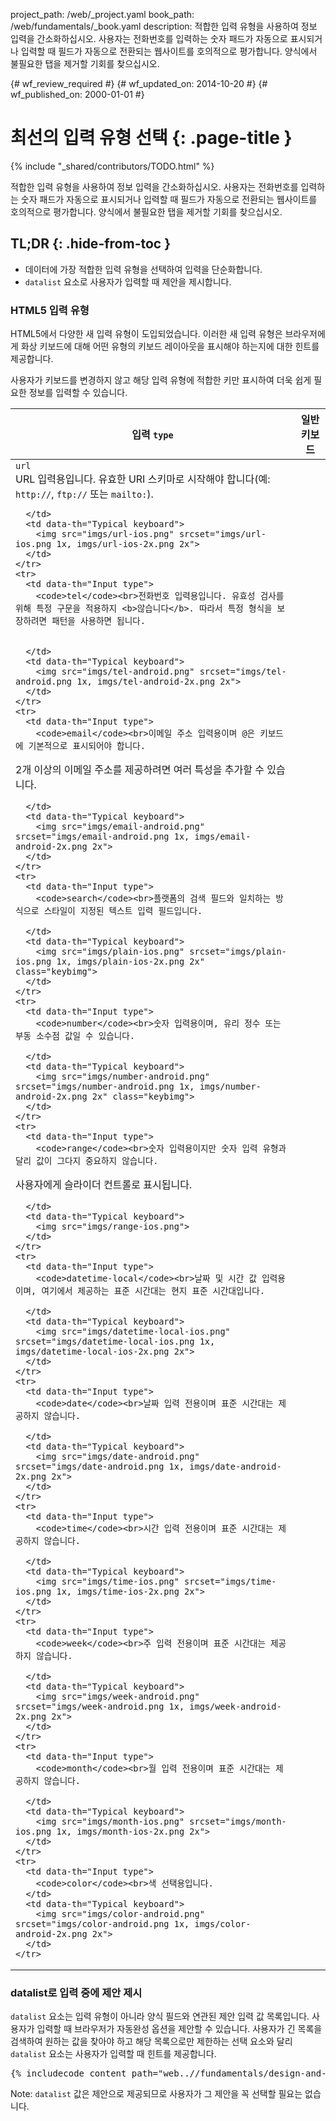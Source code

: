 project_path: /web/_project.yaml
book_path: /web/fundamentals/_book.yaml
description: 적합한 입력 유형을 사용하여 정보 입력을 간소화하십시오. 사용자는 전화번호를 입력하는 숫자 패드가 자동으로 표시되거나 입력할 때 필드가 자동으로 전환되는 웹사이트를 호의적으로 평가합니다. 양식에서 불필요한 탭을 제거할 기회를 찾으십시오.

{# wf_review_required #}
{# wf_updated_on: 2014-10-20 #}
{# wf_published_on: 2000-01-01 #}

# 최선의 입력 유형 선택 {: .page-title }

{% include "_shared/contributors/TODO.html" %}


적합한 입력 유형을 사용하여 정보 입력을 간소화하십시오. 사용자는 전화번호를 입력하는 숫자 패드가 자동으로 표시되거나 입력할 때 필드가 자동으로 전환되는 웹사이트를 호의적으로 평가합니다. 양식에서 불필요한 탭을 제거할 기회를 찾으십시오.


## TL;DR {: .hide-from-toc }
- 데이터에 가장 적합한 입력 유형을 선택하여 입력을 단순화합니다.
- <code>datalist</code> 요소로 사용자가 입력할 때 제안을 제시합니다.


### HTML5 입력 유형

HTML5에서 다양한 새 입력 유형이 도입되었습니다. 이러한 새 입력 유형은 브라우저에게 화상 키보드에 대해 어떤 유형의 키보드 레이아웃을 표시해야 하는지에 대한 힌트를 제공합니다.

  사용자가 키보드를 변경하지 않고 해당 입력 유형에 적합한 키만 표시하여 더욱 쉽게 필요한 정보를 입력할 수 있습니다.



<table class="mdl-data-table mdl-js-data-table">
  <thead>
    <tr>
      <th data-th="Input type">입력 <code>type</code></th>
      <th data-th="Typical keyboard">일반 키보드</th>
    </tr>
  </thead>
  <tbody>
    <tr>
      <td data-th="Input type">
        <code>url</code><br> URL 입력용입니다. 유효한 URI 스키마로 시작해야 합니다(예: <code>http://</code>, <code>ftp://</code> 또는 <code>mailto:</code>).

      </td>
      <td data-th="Typical keyboard">
        <img src="imgs/url-ios.png" srcset="imgs/url-ios.png 1x, imgs/url-ios-2x.png 2x">
      </td>
    </tr>
    <tr>
      <td data-th="Input type">
        <code>tel</code><br>전화번호 입력용입니다. 유효성 검사를 위해 특정 구문을 적용하지 <b>않습니다</b>. 따라서 특정 형식을 보장하려면 패턴을 사용하면 됩니다.

  
      </td>
      <td data-th="Typical keyboard">
        <img src="imgs/tel-android.png" srcset="imgs/tel-android.png 1x, imgs/tel-android-2x.png 2x">
      </td>
    </tr>
    <tr>
      <td data-th="Input type">
        <code>email</code><br>이메일 주소 입력용이며 @은 키보드에 기본적으로 표시되어야 합니다.
 2개 이상의 이메일 주소를 제공하려면 여러 특성을 추가할 수 있습니다.

      </td>
      <td data-th="Typical keyboard">
        <img src="imgs/email-android.png" srcset="imgs/email-android.png 1x, imgs/email-android-2x.png 2x">
      </td>
    </tr>
    <tr>
      <td data-th="Input type">
        <code>search</code><br>플랫폼의 검색 필드와 일치하는 방식으로 스타일이 지정된 텍스트 입력 필드입니다.

      </td>
      <td data-th="Typical keyboard">
        <img src="imgs/plain-ios.png" srcset="imgs/plain-ios.png 1x, imgs/plain-ios-2x.png 2x" class="keybimg">
      </td>
    </tr>
    <tr>
      <td data-th="Input type">
        <code>number</code><br>숫자 입력용이며, 유리 정수 또는 부동 소수점 값일 수 있습니다. 

      </td>
      <td data-th="Typical keyboard">
        <img src="imgs/number-android.png" srcset="imgs/number-android.png 1x, imgs/number-android-2x.png 2x" class="keybimg">
      </td>
    </tr>
    <tr>
      <td data-th="Input type">
        <code>range</code><br>숫자 입력용이지만 숫자 입력 유형과 달리 값이 그다지 중요하지 않습니다.
 사용자에게 슬라이더 컨트롤로 표시됩니다.

      </td>
      <td data-th="Typical keyboard">
        <img src="imgs/range-ios.png">
      </td>
    </tr>
    <tr>
      <td data-th="Input type">
        <code>datetime-local</code><br>날짜 및 시간 값 입력용이며, 여기에서 제공하는 표준 시간대는 현지 표준 시간대입니다.

      </td>
      <td data-th="Typical keyboard">
        <img src="imgs/datetime-local-ios.png" srcset="imgs/datetime-local-ios.png 1x, imgs/datetime-local-ios-2x.png 2x">
      </td>
    </tr>
    <tr>
      <td data-th="Input type">
        <code>date</code><br>날짜 입력 전용이며 표준 시간대는 제공하지 않습니다.

      </td>
      <td data-th="Typical keyboard">
        <img src="imgs/date-android.png" srcset="imgs/date-android.png 1x, imgs/date-android-2x.png 2x">
      </td>
    </tr>
    <tr>
      <td data-th="Input type">
        <code>time</code><br>시간 입력 전용이며 표준 시간대는 제공하지 않습니다.

      </td>
      <td data-th="Typical keyboard">
        <img src="imgs/time-ios.png" srcset="imgs/time-ios.png 1x, imgs/time-ios-2x.png 2x">
      </td>
    </tr>
    <tr>
      <td data-th="Input type">
        <code>week</code><br>주 입력 전용이며 표준 시간대는 제공하지 않습니다.

      </td>
      <td data-th="Typical keyboard">
        <img src="imgs/week-android.png" srcset="imgs/week-android.png 1x, imgs/week-android-2x.png 2x">
      </td>
    </tr>
    <tr>
      <td data-th="Input type">
        <code>month</code><br>월 입력 전용이며 표준 시간대는 제공하지 않습니다.

      </td>
      <td data-th="Typical keyboard">
        <img src="imgs/month-ios.png" srcset="imgs/month-ios.png 1x, imgs/month-ios-2x.png 2x">
      </td>
    </tr>
    <tr>
      <td data-th="Input type">
        <code>color</code><br>색 선택용입니다.
      </td>
      <td data-th="Typical keyboard">
        <img src="imgs/color-android.png" srcset="imgs/color-android.png 1x, imgs/color-android-2x.png 2x">
      </td>
    </tr>
  </tbody>
</table>

### datalist로 입력 중에 제안 제시

`datalist` 요소는 입력 유형이 아니라 양식 필드와 연관된 제안 입력 값 목록입니다.
 사용자가 입력할 때 브라우저가 자동완성 옵션을 제안할 수 있습니다.
 사용자가 긴 목록을 검색하여 원하는 값을 찾아야 하고 해당 목록으로만 제한하는 선택 요소와 달리 `datalist` 요소는 사용자가 입력할 때 힌트를 제공합니다.



<pre class="prettyprint">
{% includecode content_path="web..//fundamentals/design-and-ui/input/forms/_code/order.html" region_tag="datalist" %}
</pre>

<!-- TODO: Verify note type! -->
Note: <code>datalist</code> 값은 제안으로 제공되므로 사용자가 그 제안을 꼭 선택할 필요는 없습니다.


